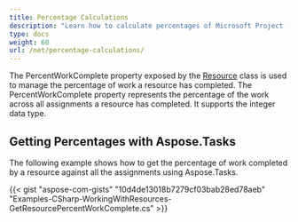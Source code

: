 ```yaml
---
title: Percentage Calculations
description: "Learn how to calculate percentages of Microsoft Project (MPP/XML) project using Aspose.Tasks for .NET."
type: docs
weight: 60
url: /net/percentage-calculations/
---
```


The PercentWorkComplete property exposed by the [Resource](https://reference.aspose.com/tasks/net/aspose.tasks/resource) class is used to manage the percentage of work a resource has completed. The PercentWorkComplete property represents the percentage of the work across all assignments a resource has completed. It supports the integer data type.

## **Getting Percentages with Aspose.Tasks**
The following example shows how to get the percentage of work completed by a resource against all the assignments using Aspose.Tasks.

{{< gist "aspose-com-gists" "10d4de13018b7279cf03bab28ed78aeb" "Examples-CSharp-WorkingWithResources-GetResourcePercentWorkComplete.cs" >}}
